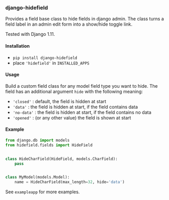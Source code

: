 ### django-hidefield ###

Provides a field base class to hide fields in django admin.
The class turns a field label in an admin edit form into a
show/hide toggle link.

Tested with Django 1.11.

#### Installation ####

- `pip install django-hidefield`
- place `'hidefield'` in `INSTALLED_APPS`

#### Usage ####

Build a custom field class for any model field type you want to hide.
The field has an additional argument `hide` with the following meaning:

- `'closed'`    : default, the field is hidden at start
- `'data'`      : the field is hidden at start, if the field contains data
- `'no-data'`   : the field is hidden at start, if the field contains no data
- `'opened'`    : (or any other value) the field is shown at start

#### Example ####

```python
from django.db import models
from hidefield.fields import HideField


class HideCharField(HideField, models.CharField):
    pass


class MyModel(models.Model):
    name = HideCharField(max_length=32, hide='data')
```

See `exampleapp` for more examples.